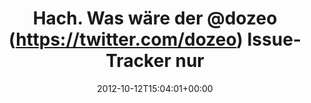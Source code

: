 ---
retweeted: false
source: <a href="http://itunes.apple.com/us/app/twitter/id409789998?mt=12" rel="nofollow">Twitter
  for Mac</a>
entities:
  hashtags: []
  symbols: []
  user_mentions:
  - name: とりあえずめろんぱん
    screen_name: DOzeo
    indices:
    - '19'
    - '25'
    id_str: '4385357293'
    id: '4385357293'
  - name: Daniel Lohse
    screen_name: annismckenzie
    indices:
    - '53'
    - '67'
    id_str: '8489592'
    id: '8489592'
  urls:
  - url: http://t.co/Lc5iX04L
    expanded_url: http://yfrog.com/kg4skwp
    display_url: yfrog.com/kg4skwp
    indices:
    - '69'
    - '89'
display_text_range:
- '0'
- '89'
favorite_count: '1'
id_str: '256772215662604288'
truncated: false
retweet_count: '0'
id: '256772215662604288'
possibly_sensitive: false
created_at: Fri Oct 12 15:04:01 +0000 2012
favorited: false
full_text: Hach. Was wäre der [@dozeo](https://twitter.com/dozeo) Issue-Tracker nur
  ohne den [@annismckenzie](https://twitter.com/annismckenzie)…
lang: de
quote_url: http://yfrog.com/kg4skwp
tags:
- pesos/twitter
date: '2012-10-12T15:04:01+00:00'
src: https://twitter.com/bascht/status/256772215662604288
original_url: https://twitter.com/bascht/status/256772215662604288
type: twitter_tweet
text: Hach. Was wäre der [@dozeo](https://twitter.com/dozeo) Issue-Tracker nur ohne
  den [@annismckenzie](https://twitter.com/annismckenzie)…
title: Hach. Was wäre der @dozeo (https://twitter.com/dozeo) Issue-Tracker nur

---